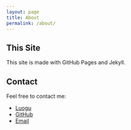 ```yaml
---
layout: page
title: About
permalink: /about/
---
```

## This Site

This site is made with GitHub Pages and Jekyll.

## Contact

Feel free to contact me:

- [Luogu](https://www.luogu.com/user/86840)
- [GitHub](https://github.com/Davidasx)
- [Email](mailto:blog-zh@davidx.us.kg)
